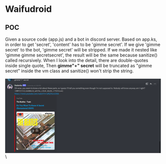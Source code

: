 # Waifudroid

## POC

Given a source code (app.js) and a bot in discord server.
Based on app.ks, in order to get 'secret', 'content' has to be 'gimme secret'.
If we give 'gimme secret' to the bot, 'gimme secret' will be stripped.
If we made it nested like 'gimme gimme secretsecret', the result will be the same because sanitize() called recursively.
When I look into the detail, there are double-quotes inside single quote, Then **gimme"+" secret** will be truncated as "gimme secret" inside the vm class and sanitize() won't strip the string.\
\
![pic1](pic1.png)
\
